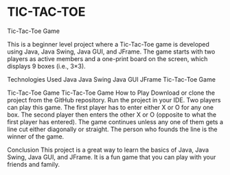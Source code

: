 # TIC-TAC-TOE


Tic-Tac-Toe Game

This is a beginner level project where a Tic-Tac-Toe game is developed using Java, Java Swing, Java GUI, and JFrame. The game starts with two players as active members and a one-print board on the screen, which displays 9 boxes (i.e., 3×3).

Technologies Used
Java
Java Swing
Java GUI
JFrame
Tic-Tac-Toe Game

Tic-Tac-Toe Game Tic-Tac-Toe Game
How to Play
Download or clone the project from the GitHub repository. Run the project in your IDE. Two players can play this game. The first player has to enter either X or O for any one box. The second player then enters the other X or O (opposite to what the first player has entered). The game continues unless any one of them gets a line cut either diagonally or straight. The person who founds the line is the winner of the game.

Conclusion
This project is a great way to learn the basics of Java, Java Swing, Java GUI, and JFrame. It is a fun game that you can play with your friends and family.
